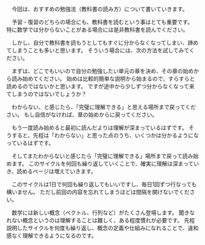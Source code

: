 <!--
7.1 おすすめ勉強法（教科書の読み方） -東大卒が教える高校数学の考え方-
-->
　今回は、おすすめの勉強法（教科書の読み方）について書いていきます。

　予習・復習のどちらの場合にも、教科書を読むという事はとても重要です。
特に数学では分からないことがある場合には是非教科書を読んでください。

　しかし、自分で教科書を読もうとしてもすぐに分からなくなってしまい、諦めてしまうことも多いと思います。
そういう場合には、次の方法を試してみてください。

　まずは、どこでもいいので自分の勉強したい単元の章を決め、その章の始めから読み始めてください。
始めは比較的簡単な説明から始まるので、すらすらと読めるのではないかと思います。
ですが途中から少しずつ分からなくなって来てしまうのではないでしょうか？

　わからない、と感じたら、「完璧に理解できる」と思える場所まで戻ってください。
もし自信がなければ、章の始めからに戻ってください。

　もう一度読み始めると最初に読んだよりは理解が深まっているはずです。
そうすると、先程は「わからない」と思った点のうち、いくつかは分かるようになっているはずです。

　そしてまたわからないと感じたら「完璧に理解できる」場所まで戻って読み始めます。
このサイクルを何回も繰り返していくことで、確実に理解は深まっていき、読めるページは増えていきます。

　このサイクルは1日で何回も繰り返してもいいですし、毎日1回ずつ行なっても構いません。
ただし前回の内容を忘れてしまうほどは間隔を開けないでください。

　数学には新しい概念（ベクトル、行列など）がたくさん登場します。
聞きなれない概念というのは理解することは難しく、ある程度慣れが必要です。
先程説明したサイクルを何度も繰り返し、概念の定義や仕組みになれることで、違和感なく理解できるようになるのです。

